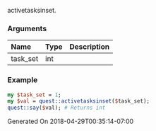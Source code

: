activetasksinset.
### Arguments
**Name**|**Type**|**Description**
:---|:---|:---
task_set|int|

### Example

```perl
my $task_set = 1;
my $val = quest::activetasksinset($task_set);
quest::say($val); # Returns int
```


Generated On 2018-04-29T00:35:14-07:00